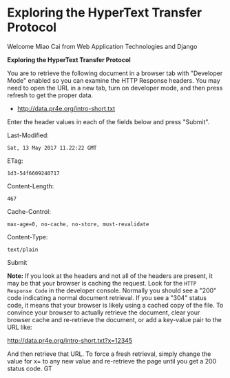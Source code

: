 # Exploring the HyperText Transfer Protocol

Welcome Miao Cai from Web Application Technologies and Django

**Exploring the HyperText Transfer Protocol**

You are to retrieve the following document in a browser tab with "Developer Mode" enabled so you can examine the HTTP Response headers. You may need to open the URL in a new tab, turn on developer mode, and then press refresh to get the proper data.

- <http://data.pr4e.org/intro-short.txt>

Enter the header values in each of the fields below and press "Submit".

Last-Modified:

`Sat, 13 May 2017 11.22:22 GMT`

ETag:

`1d3-54f6609240717`

Content-Length:

`467`

Cache-Control:

`max-age=0, no-cache, no-store, must-revalidate`

Content-Type:

`text/plain`

Submit

**Note:** If you look at the headers and not all of the headers are present, it may be that your browser is caching the request. Look for the `HTTP Response Code` in the developer console. Normally you should see a "200" code indicating a normal document retrieval. If you see a "304" status code, it means that your browser is likely using a cached copy of the file.
To convince your browser to actually retrieve the document, clear your browser cache and re-retrieve the document, or add a key-value pair to the URL like:

<http://data.pr4e.org/intro-short.txt?x=12345>

And then retrieve that URL. To force a fresh retrieval, simply change the value for x= to any new value and re-retrieve the page until you get a 200 status code.
GT
